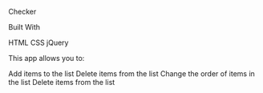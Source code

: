 Checker

Built With

HTML CSS jQuery

This app allows you to:

Add items to the list Delete items from the list Change the order of items in the list Delete items from the list
